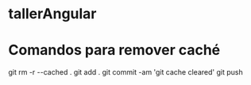 # tallerAngular
# Comandos para remover caché
git rm -r --cached .
git add .
git commit -am 'git cache cleared'
git push